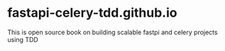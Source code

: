 # fastapi-celery-tdd.github.io
This is open source book on building scalable fastpi and celery projects using TDD
